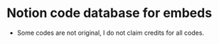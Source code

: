 # Notion code database for embeds
* Some codes are not original, I do not claim credits for all codes.
